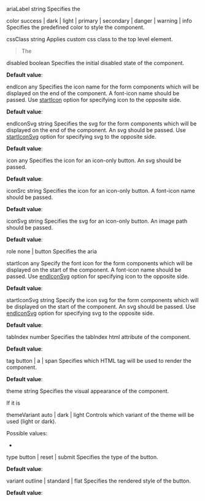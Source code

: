ariaLabel
string
Specifies the 

color
success &#124; dark &#124; light &#124; primary &#124; secondary &#124; danger &#124; warning &#124; info
Specifies the predefined color to style the component.

cssClass
string
Applies custom css class to the top level element.

> The 

disabled
boolean
Specifies the initial disabled state of the component.

**Default value**: 

endIcon
any
Specifies the icon name for the form components which will be displayed on the end of the component.
A font-icon name should be passed. Use [startIcon](#startIcon) option for specifying icon to the opposite side.

**Default value**: 

endIconSvg
string
Specifies the svg for the form components which will be displayed on the end of the component.
An svg should be passed. Use [startIconSvg](#startIconSvg) option for specifying svg to the opposite side.

**Default value**: 

icon
any
Specifies the icon for an icon-only button. An svg should be passed.

**Default value**: 

iconSrc
string
Specifies the icon for an icon-only button. A font-icon name should be passed.

**Default value**: 

iconSvg
string
Specifies the svg for an icon-only button. An image path should be passed.

**Default value**: 

role
none &#124; button
Specifies the aria 

startIcon
any
Specify the font icon for the form components which will be displayed on the start of the component.
A font-icon name should be passed. Use [endIconSvg](#endIconSvg) option for specifying icon to the opposite side.

**Default value**: 

startIconSvg
string
Specify the icon svg for the form components which will be displayed on the start of the component.
An svg should be passed. Use [endIconSvg](#endIconSvg) option for specifying svg to the opposite side.

**Default value**: 

tabIndex
number
Specifies the tabIndex html attribute of the component.

**Default value**: 

tag
button &#124; a &#124; span
Specifies which HTML tag will be used to render the component.

**Default value**: 

theme
string
Specifies the visual appearance of the component.

If it is 

themeVariant
auto &#124; dark &#124; light
Controls which variant of the theme will be used (light or dark).

Possible values:

 - 

type
button &#124; reset &#124; submit
Specifies the type of the button.

**Default value**: 

variant
outline &#124; standard &#124; flat
Specifies the rendered style of the button.

**Default value**: 
